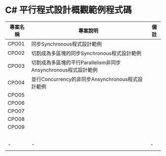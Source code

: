 # C# 平行程式設計概觀範例程式碼

|專案名稱|專案說明|備註|
|-|-|-|
|CPO01|同步Synchronous程式設計範例||
|CPO02|切割成為多區塊的同步Synchronous程式設計範例||
|CPO03|切割成為多區塊的平行Parallelism非同步Ansynchronous程式設計範例||
|CPO04|並行Concurrency的非同步Ansynchronous程式設計範例||
|CPO05|||
|CPO06|||
|CPO07|||
|CPO08|||
|CPO09|||
||||
||||
||||
||||
||||
|-|-|-|
||||


